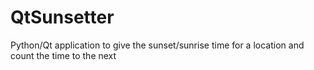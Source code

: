 # QtSunsetter
Python/Qt application to give the sunset/sunrise time for a location and count the time to the next
